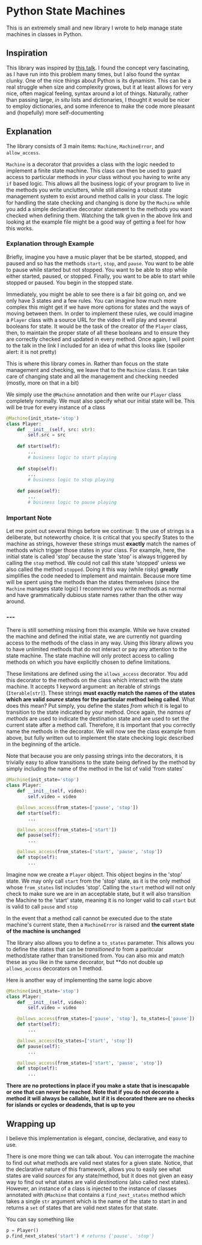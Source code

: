 # Python State Machines
This is an extremely small and new library I wrote to help manage state machines in classes in Python.

## Inspiration
This library was inspired by [this talk](https://www.youtube.com/watch?v=I1Mzx_tSpew). I found the concept very fascinating, as I have run into this problem many times, but I also found the syntax clunky. 
One of the nice things about Python is its dynamism. This can be a real struggle when size and complexity grows, but it at least
allows for very nice, often magical feeling, syntax around a lot of things. Naturally, rather than passing large, *in situ* lists and dictionaries, I thought it would be 
nicer to employ dictionaries, and some inference to make the code more pleasant and (hopefully) more self-documenting

## Explanation 
The library consists of 3 main items: `Machine`, `MachineError`, and `allow_access`.

`Machine` is a decorator that provides a class with the logic needed to implement a finite state machine. 
This class can then be used to guard access to particular
methods in *your* class without you having to write any `if` based logic.
This allows all the business logic of your program to live in the methods you write unclutters, 
while still allowing a robust state management system  to exist around method calls in your class. 
The logic for handling the state checking and changing is done by the `Machine` while you add a simple 
declarative decorator statement to the methods you want checked when defining them. 
Watching the talk given in the above link and looking at the example file might be a good way of getting a feel for how this works. 


### Explanation through Example

Briefly, imagine you have a music player that be be started, stopped, and paused and so has the methods `start`, `stop`, and `pause`.
You want to be able to pause while started but not stopped. You want to be able to stop while either started, paused, or stopped. Finally,
you want to be able to start while stopped or paused. You begin in the stopped state.

Immediately, you might be able to see there is a fair bit going on, and we only have 3 states and a few rules. 
You can imagine how much more complex this might get if we have more options for states and the ways of moving between them.
In order to implement these rules, we could imagine a `Player` class with a source URL for the video it will play and 
several booleans for state. It would be the task of the creator of the `Player` class, then, to maintain the proper state 
of all these booleans and to ensure they are correctly checked and updated in every method. Once again, I will point
to the talk in the link I included for an idea of what this looks like (spoiler alert: it is not pretty)

This is where this library comes in. Rather than focus on the state management and checking, we leave that 
to the `Machine` class. It can take care of changing state and all the management and checking needed (mostly, 
more on that in a bit)

We simply use the `@Machine` annotation and then write our `Player` class
completely normally. We must also specify what our initial state will be. This will be true for every instance of a class

```python 
@Machine(init_state='stop')
class Player:
    def __init__(self, src: str):
        self.src = src
        
    def start(self):
        ...
        # business logic to start playing
     
    def stop(self):
        ...
        # business logic to stop playing
    
    def pause(self):
        ... 
        # business logic to pause playing
```

### Important Note

Let me point out several things before we continue: 1) the use of strings is a deliberate, but noteworthy choice. It is critical that you specify States 
to the machine as strings, however these strings must **exactly** match the names of methods which trigger those states in your class.
For example, here, the initial state is called 'stop' because the state 'stop' is always triggered by calling the `stop` method. 
We could not call this state 'stopped' unless we also called the method `stopped`. Doing it this way (while risky) **greatly** simplifies the code 
needed to implement and maintain. Because more time will be spent using the methods than the states themselves (since the `Machine` manages state logic)
I recommend you write methods as normal and have grammatically dubious state names rather than the other way around.
### ---

There is still something missing from this example. While we have created the machine and defined the initial state, we are
currently not guarding access to the methods of the class in any way. 
Using this library allows you to have unlimited methods that do not interact or pay any attention to the 
state machine. The state machine will only protect access to calling methods on which you have explicitly chosen 
to define limitations. 

These limitations are defined using the `allows_access` decorator. You 
add this decorator to the methods on the class which interact with the state machine. 
It accepts 1 keyword argument: an iterable of strings (`Iterable[str]`).
These strings **must exactly match the names of the states which are valid _source_ states for the particular method
being called**. What does this mean? Put simply, you define the states *from which* it is legal to transition 
to the state indicated by your method. Once again, the *names of methods* are used to indicate the destination
state and are used to set the current state after a method call. Therefore, it is important that you correctly name
the methods in the decorator. We will now see the class example from above, but fully written out to implement 
the state checking logic described in the beginning of the article. 

Note that because you are only passing strings into the decorators, it is trivially easy to allow transitions 
to the state being defined by the method by simply including the name of the method in the list of valid 'from states'

```python
@Machine(init_state='stop')
class Player:
    def __init__(self, video):
        self.video = video

    @allows_access(from_states=['pause', 'stop'])
    def start(self):
        ...

    @allows_access(from_states=['start'])
    def pause(self):
        ...

    @allows_access(from_states=['start', 'pause', 'stop'])
    def stop(self):
        ...
```

Imagine now we create a `Player` object. This object begins in the 'stop' state. We may only call `start` from the 
'stop' state, as it is the only method whose `from_states` list includes 'stop'. Calling the `start` method 
will not only check to make sure we are in an acceptable state, but it will also transition the Machine to the 
'start' state, meaning it is no longer valid to call `start` but is valid to call `pause` and `stop` 

In the event that a method call cannot be executed due to the state machine's current state, then a `MachineError`
is raised and **the current state of the machine is unchanged**

The library also allows you to define a `to_states` parameter. This allows you to define the states that can be 
*transitioned to* from a paritcular method/state rather than transitioned from. You can also mix and match these
as you like in the same decorator, but **do not double up `allows_access` decorators on 1 method.

Here is another way of implementing the same logic above

```python
@Machine(init_state='stop')
class Player:
    def __init__(self, video):
        self.video = video

    @allows_access(from_states=['pause', 'stop'], to_states=['pause'])
    def start(self):
        ...

    @allows_access(to_states=['start', 'stop'])
    def pause(self):
        ...

    @allows_access(from_states=['start', 'pause', 'stop'])
    def stop(self):
        ...
```

**There are no protections in place if you make a state that is inescapable or one that can never be reached. 
Note that if you do not decorate a method it will always be callable, but if it is decorated there are no checks for 
islands or cycles or deadends, that is up to you**

## Wrapping up 

I believe this implementation is elegant, concise, declarative, and easy to use. 

There is one more thing we can talk about. You can interrogate the machine to find out what methods are valid 
next states for a given state. Notice, that the declarative nature of this framework, allows you to easily see 
what states are valid *sources* for any state/method, but it does not given an easy way to find out what states are 
valid *destinations* (also called next states). However, an instance of a class is injected to the instance of classes 
annotated with `@Machine` that contains a `find_next_states` method which takes a single `str` argument which is the 
name of the state to start in and returns a `set` of states that are valid next states for that state. 

You can say something like

```python
p = Player()
p.find_next_states('start') # returns {'pause', 'stop'}
```